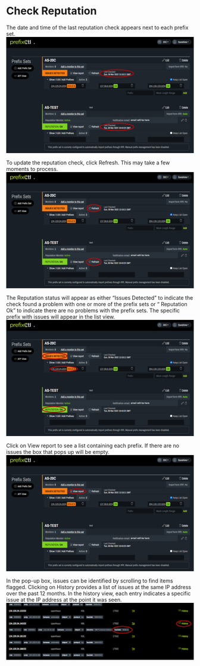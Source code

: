 # Check Reputation

The date and time of the last reputation check appears next to each prefix set.
   ![](img/datetimechecked.png)


To update the reputation check, click Refresh. This may take a few moments to process.
   ![](img/refresh.png)


The Reputation status will appear as either “Issues Detected” to indicate the check found a problem with one or more of the prefix sets or “ Reputation Ok” to indicate there are no problems with the prefix sets. The specific prefix with issues will appear in the list view.
   ![](img/status.png)


Click on View report to see a list containing each prefix. If there are no issues the box that pops up will be empty.
   ![](img/view.png)


In the pop-up box, issues can be identified by scrolling to find items flagged. Clicking on History provides a list of issues at the same IP address over the past 12 months. In the history view, each entry indicates a specific issue at the IP address at the point it was seen.
   ![](img/report.png)
